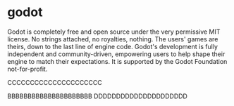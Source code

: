 # godot

Godot is completely free and open source under the very permissive MIT license. No strings attached, no royalties, nothing. The users' games are theirs, down to the last line of engine code. Godot's development is fully independent and community-driven, empowering users to help shape their engine to match their expectations. It is supported by the Godot Foundation not-for-profit.















CCCCCCCCCCCCCCCCCCCCC


BBBBBBBBBBBBBBBBBBBBB
DDDDDDDDDDDDDDDDDDDDD
